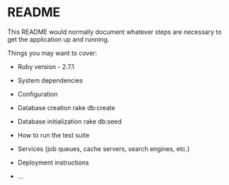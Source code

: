 # README

This README would normally document whatever steps are necessary to get the
application up and running.

Things you may want to cover:

* Ruby version - 2.7.1

* System dependencies

* Configuration

* Database creation
  rake db:create

* Database initialization
  rake db:seed

* How to run the test suite

* Services (job queues, cache servers, search engines, etc.)

* Deployment instructions

* ...
